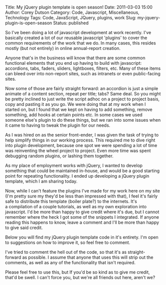 Title: My jQuery plugin template is open season!
Date: 2011-03-03 15:00
Author: Corey Dutson
Category: Code, Javascript, Miscellaneous, Technology
Tags: Code, JavaScript, JQuery, plugins, work
Slug: my-jquery-plugin-is-open-season
Status: published

So I've been doing a lot of javascript development at work recently.
I've basically created a lot of our reusable javascript 'plugins' to
cover the common requirements of the work that we do. In many cases,
this resides mostly (but not entirely) in online annual-report creation.

Anyone that's in the business will know that there are some common
functional elements that you end up having to build with javascript:
accordions, tabs, faders, sliders, lightboxes, filters, etc. Many of
these items can bleed over into non-report sites, such as intranets or
even public-facing sites.

<!-- PELICAN_END_SUMMARY -->

Now some of those are fairly straight forward: an accordion is just a
simple animate of a content section, repeat per title; tabs? Same deal.
So you might be pretty inclined to just write the script adhoc on a
project to project basis, copy and pasting it as you go. We were doing
that at my work when I started on, but I found that we kept on having to
add something, remove something, add hooks at certain points etc. In
some cases we used someone else's plugin to do these things, but we ran
into some issues when it came to having to tweak the plugin for our
needs.

As I was hired on as the senior front-ender, I was given the task of
trying to help simplify things in our working process. This required me
to dive right into plugin development, because one spot we were spending
a lot of time was reinventing the wheel project to project. Even more
time was spent debugging random plugins, or lashing them together.

As my place of employment works with jQuery, I wanted to develop
something that could be maintained in-house, and would be a good
starting point for repeating functionality. I ended up developing a
jQuery plugin template, which I am sharing today.

Now, while I can't feature the plugins I've made for my work here on my
site (I'm pretty sure my they'd be less than impressed with that), I
feel it's fairly safe to distribute this template (boiler plate?) to the
internets. It's a compilation of a couple tutorials, as well as my own
exploration into javascript. I'd be more than happy to give credit where
it's due, but I cannot remember where the heck I got some of the
snippets I integrated. If anyone reading this happens to know, leave a
comment and I'll be more than happy to give said credit.

Below you will find my jQuery plugin template code in it's entirety. I'm
open to suggestions on how to improve it, so feel free to comment.



I've tried to comment the hell out of the code, so that it's as
straight-forward as possible. I assume that anyone that uses this will
strip out the comments, as well as any of the functionality that isn't
required.

Please feel free to use this, but If you'd be so kind as to give me
credit, that'd be swell. I can't force you, but we're all friends out
here, aren't we?
